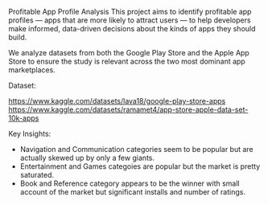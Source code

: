 Profitable App Profile Analysis
This project aims to identify profitable app profiles — apps that are more likely to attract users — to help developers make informed, data-driven decisions about the kinds of apps they should build.

We analyze datasets from both the Google Play Store and the Apple App Store to ensure the study is relevant across the two most dominant app marketplaces.

Dataset:

https://www.kaggle.com/datasets/lava18/google-play-store-apps
https://www.kaggle.com/datasets/ramamet4/app-store-apple-data-set-10k-apps

Key Insights:
- Navigation and Communication categories seem to be popular but are actually skewed up by only a few giants.
- Entertainment and Games categoies are popular but the market is pretty saturated.
- Book and Reference category appears to be the winner with small account of the market but significant installs and number of ratings.
